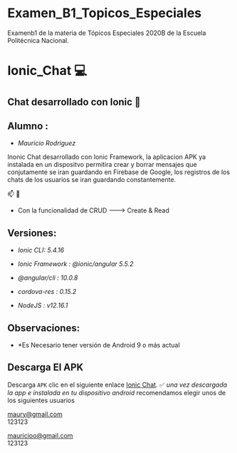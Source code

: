 # Examen_B1_Topicos_Especiales
Examenb1 de la materia de Tópicos Especiales 2020B de la Escuela Politécnica Nacional.

# Ionic_Chat :computer:

## Chat desarrollado con Ionic :iphone:

## Alumno : 
 
* *Mauricio Rodriguez*


Inonic Chat desarrollado con Ionic Framework, la aplicacion APK ya instalada en un dispositvo permitira crear y borrar mensajes que conjutamente se iran guardando en Firebase de Google, los registros de los chats de los usuarios se iran guardando constantemente.

:mailbox: :email:

* Con la funcionalidad de CRUD ---> Create & Read

## Versiones:

* *Ionic CLI: 5.4.16*
* *Ionic Framework : @ionic/angular 5.5.2*
* *@angular/cli : 10.0.8*

* *cordova-res : 0.15.2*
* *NodeJS : v12.16.1*

## Observaciones:

* *Es Necesario tener versión de Android 9 o más actual

## Descarga El APK

Descarga `APK` clic en el siguiente enlace [Ionic Chat](https://github.com/mauryrodriguez/apk_examenb1_topicos2020b). :white_check_mark:
*una vez descargada la app e instalada en tu dispositivo android*
recomendamos elegir unos de los siguientes usuarios



maury@gmail.com       
123123

mauricioo@gmail.com   
123123
